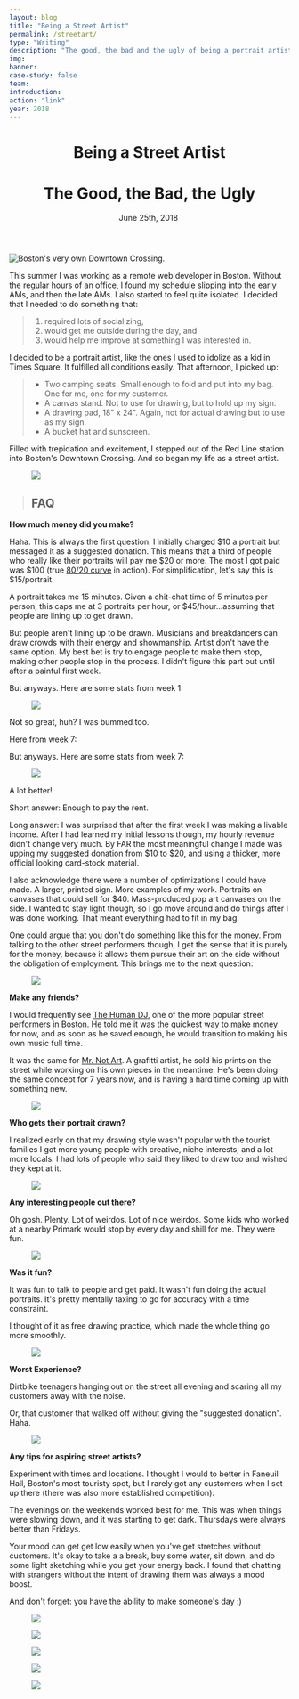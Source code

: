 ```yaml
---
layout: blog
title: "Being a Street Artist"
permalink: /streetart/
type: "Writing"
description: "The good, the bad and the ugly of being a portrait artist on the streets of Boston."
img: 
banner: 
case-study: false
team: 
introduction: 
action: "link"
year: 2018
---
```


<!-- ---
layout: blog
title: Vignettes
subtitle:
permalink: /vignettes/
--- -->


  <header class="tc-ns pt4 pt5-ns">
    <h1 class="f3 fw4 f2-m f-subheadline-l baskerville measure lh-title mt0 mb0">Being a Street Artist</h1>
    <h1 class="f4 fw4 f3-m center f2-l font-light font-body measure lh-title mt0">The Good, the Bad, the Ugly</h1>
    <time class="f5 f5-l db fw4 font-body mb4"> June 25th, 2018</time>
    <img class="w-100 dib center-ns measure f3" src="/assets/img/streetart/opening.jpg" alt=""/>
  </header>

![Boston's very own Downtown Crossing.]({{site.baseurl}}/assets/img/streetart/downtown.jpg)

This summer I was working as a remote web developer in Boston. Without the regular hours of an office, I found my schedule slipping into the early AMs, and then the late AMs. I also started to feel quite isolated. I decided that I needed to do something that:

> 1. required lots of socializing,
> 2. would get me outside during the day, and
> 3. would help me improve at something I was interested in.

I decided to be a portrait artist, like the ones I used to idolize as a kid in Times Square. It fulfilled all conditions easily. That afternoon, I picked up:
> - Two camping seats. Small enough to fold and put into my bag. One for me, one for my customer.
> - A canvas stand. Not to use for drawing, but to hold up my sign.
> - A drawing pad, 18" x 24". Again, not for actual drawing but to use as my sign.
> - A bucket hat and sunscreen.

Filled with trepidation and excitement, I stepped out of the Red Line station into Boston's Downtown Crossing. And so began my life as a street artist.

<figure class="ph5-ns ph4 mw6 pb3 center"><img class="mb4" src="{{site.baseurl}}/assets/img/streetart/image0.jpg"></figure>

> ## FAQ

**How much money did you make?**

Haha. This is always the first question. I initially charged $10 a portrait but messaged it as a suggested donation. This means that a third of people who really like their portraits will pay me $20 or more. The most I got paid was $100 (true [80/20 curve](https://www.8020curve.com/instructions.html) in action). For simplification, let's say this is $15/portrait. 

A portrait takes me 15 minutes. Given a chit-chat time of 5 minutes per person, this caps me at 3 portraits per hour, or $45/hour...assuming that people are lining up to get drawn.

But people aren't lining up to be drawn. Musicians and breakdancers can draw crowds with their energy and showmanship. Artist don't have the same option. My best bet is try to engage people to make them stop, making other people stop in the process. I didn't figure this part out until after a painful first week.

But anyways. Here are some stats from week 1:
<figure class="ph5-ns ph4 mw8 pb3 center"><img class="mb3" src="{{site.baseurl}}/assets/img/streetart/week1.png"></figure>

Not so great, huh? I was bummed too. 

Here from week 7: 

But anyways. Here are some stats from week 7:
<figure class="ph5-ns ph4 mw8 pb3 center"><img class="mb3" src="{{site.baseurl}}/assets/img/streetart/week7.png"></figure>

A lot better!

Short answer: Enough to pay the rent. 

Long answer: I was surprised that after the first week I was making a livable income. After I had learned my initial lessons though, my hourly revenue didn't change very much. By FAR the most meaningful change I made was upping my suggested donation from $10 to $20, and using a thicker, more official looking card-stock material.

I also acknowledge there were a number of optimizations I could have made. A larger, printed sign. More examples of my work. Portraits on canvases that could sell for $40. Mass-produced pop art canvases on the side. I wanted to stay light though, so I go move around and do things after I was done working. That meant everything had to fit in my bag. 

One could argue that you don't do something like this for the money. From talking to the other street performers though, I get the sense that it is purely for the money, because it allows them pursue their art on the side without the obligation of employment. This brings me to the next question:

<figure class="ph5-ns ph4 mw6 pb3 center"><img class="mb4" src="{{site.baseurl}}/assets/img/streetart/image1.jpg"></figure>

**Make any friends?**

I would frequently see [The Human DJ](https://www.instagram.com/thehumandj/), one of the more popular street performers in Boston. He told me it was the quickest way to make money for now, and as soon as he saved enough, he would transition to making his own music full time.

It was the same for [Mr. Not Art](http://www.mettermedia.com/not-art-x-metter-media-interview/). A grafitti artist, he sold his prints on the street while working on his own pieces in the meantime. He's been doing the same concept for 7 years now, and is having a hard time coming up with something new.

<figure class="ph5-ns ph4 mw6 pb3 center"><img class="mb4" src="{{site.baseurl}}/assets/img/streetart/image2.jpg"></figure>

**Who gets their portrait drawn?**

I realized early on that my drawing style wasn't popular with the tourist families I got more young people with creative, niche interests, and a lot more locals. I had lots of people who said they liked to draw too and wished they kept at it. 

<figure class="ph5-ns ph4 mw8 pb3 center"><img class="mb4" src="{{site.baseurl}}/assets/img/streetart/image3.jpg"></figure>

**Any interesting people out there?**

Oh gosh. Plenty. Lot of weirdos. Lot of nice weirdos. Some kids who worked at a nearby Primark would stop by every day and shill for me. They were fun.

<figure class="ph5-ns ph4 mw8 pb3 center"><img class="mb4" src="{{site.baseurl}}/assets/img/streetart/kids.jpg"></figure>

**Was it fun?**

It was fun to talk to people and get paid. It wasn't fun doing the actual portraits. It's pretty mentally taxing to go for accuracy with a time constraint.

I thought of it as free drawing practice, which made the whole thing go more smoothly. 

<figure class="ph5-ns ph4 mw6 pb3 center"><img class="mb4" src="{{site.baseurl}}/assets/img/streetart/image4.jpg"></figure>

**Worst Experience?**

Dirtbike teenagers hanging out on the street all evening and scaring all my customers away with the noise.

Or, that customer that walked off without giving the "suggested donation". Haha.

<figure class="ph5-ns ph4 mw6 pb3 center"><img class="mb4" src="{{site.baseurl}}/assets/img/streetart/kid.jpg"></figure>

**Any tips for aspiring street artists?**

Experiment with times and locations. I thought I would to better in Faneuil Hall, Boston's most touristy spot, but I rarely got any customers when I set up there (there was also more established competition).

The evenings on the weekends worked best for me. This was when things were slowing down, and it was starting to get dark. Thursdays were always better than Fridays.

Your mood can get get low easily when you've get stretches without customers. It's okay to take a a break, buy some water, sit down, and do some light sketching while you get your energy back. I found that chatting with strangers without the intent of drawing them was always a mood boost.

And don't forget: you have the ability to make someone's day :)

<figure class="ph5-ns ph4 mw6 pb3 center"><img class="mb4" src="{{site.baseurl}}/assets/img/streetart/pair.jpg"></figure>
<figure class="ph5-ns ph4 mw6 pb3 center"><img class="mb4" src="{{site.baseurl}}/assets/img/streetart/image5.jpg"></figure>
<figure class="ph5-ns ph4 mw6 pb3 center"><img class="mb4" src="{{site.baseurl}}/assets/img/streetart/image6.jpg"></figure>
<figure class="ph5-ns ph4 mw6 pb3 center"><img class="mb4" src="{{site.baseurl}}/assets/img/streetart/sunny.png"></figure>
<figure class="ph5-ns ph4 mw6 pb3 center"><img class="mb4" src="{{site.baseurl}}/assets/img/streetart/mysign.jpg"></figure>


<!-- 
<div class="cover">
<iframe src="https://player.vimeo.com/video/242748906" width="100%" height="335" class="mt4 mt5-ns" frameborder="0" webkitallowfullscreen mozallowfullscreen allowfullscreen></iframe>
</div> -->
